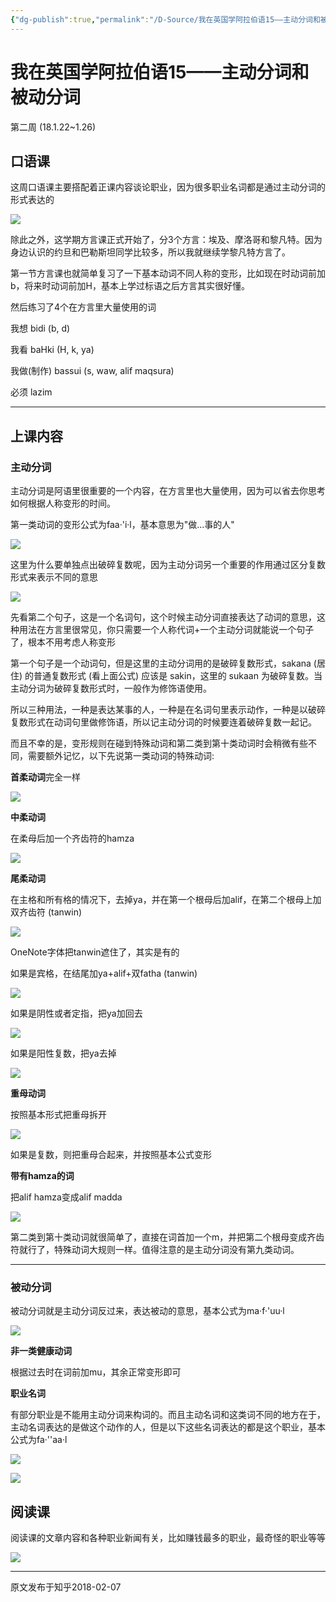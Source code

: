 ```yaml
---
{"dg-publish":true,"permalink":"/D-Source/我在英国学阿拉伯语15——主动分词和被动分词/","created":"2024-01-28T22:51:10.016+08:00","updated":"2024-01-28T22:52:45.376+08:00"}
---
```


# 我在英国学阿拉伯语15——主动分词和被动分词

第二周 (18.1.22~1.26)

## 口语课

这周口语课主要搭配着正课内容谈论职业，因为很多职业名词都是通过主动分词的形式表达的

![](https://pic2.zhimg.com/80/v2-d30d12309233142e3a5cc8f20995035d_720w.webp)

除此之外，这学期方言课正式开始了，分3个方言：埃及、摩洛哥和黎凡特。因为身边认识的约旦和巴勒斯坦同学比较多，所以我就继续学黎凡特方言了。

  

第一节方言课也就简单复习了一下基本动词不同人称的变形，比如现在时动词前加b，将来时动词前加H，基本上学过标语之后方言其实很好懂。

  

然后练习了4个在方言里大量使用的词

我想 bidi (b, d)

我看 baHki (H, k, ya)

我做(制作) bassui (s, waw, alif maqsura)

必须 lazim

---

## 上课内容

### 主动分词

主动分词是阿语里很重要的一个内容，在方言里也大量使用，因为可以省去你思考如何根据人称变形的时间。

  

第一类动词的变形公式为faa·'i·l，基本意思为"做...事的人"

![](https://pic1.zhimg.com/80/v2-ca89996229afdb1a09e1662857c65820_720w.webp)

这里为什么要单独点出破碎复数呢，因为主动分词另一个重要的作用通过区分复数形式来表示不同的意思

![](https://pic4.zhimg.com/80/v2-5b1c4824c4a000fb4c698c9876a8f7ef_720w.webp)

先看第二个句子，这是一个名词句，这个时候主动分词直接表达了动词的意思，这种用法在方言里很常见，你只需要一个人称代词+一个主动分词就能说一个句子了，根本不用考虑人称变形

  

第一个句子是一个动词句，但是这里的主动分词用的是破碎复数形式，sakana (居住) 的普通复数形式 (看上面公式) 应该是 sakin，这里的 sukaan 为破碎复数。当主动分词为破碎复数形式时，一般作为修饰语使用。

  

所以三种用法，一种是表达某事的人，一种是在名词句里表示动作，一种是以破碎复数形式在动词句里做修饰语，所以记主动分词的时候要连着破碎复数一起记。

  

而且不幸的是，变形规则在碰到特殊动词和第二类到第十类动词时会稍微有些不同，需要额外记忆，以下先说第一类动词的特殊动词:

**首柔动词**完全一样

![](https://pic3.zhimg.com/80/v2-c8baf4b4cb15d5bce19436a1bc398812_720w.webp)

**中柔动词**

在柔母后加一个齐齿符的hamza

![](https://pic3.zhimg.com/80/v2-749e764793f2fcb27de29f83d5a71b3a_720w.webp)

**尾柔动词**

在主格和所有格的情况下，去掉ya，并在第一个根母后加alif，在第二个根母上加双齐齿符 (tanwin)

![](https://pic3.zhimg.com/80/v2-1a33442b696ac6378f0097199f92a80e_720w.webp)

OneNote字体把tanwin遮住了，其实是有的

如果是宾格，在结尾加ya+alif+双fatha (tanwin)

![](https://pic4.zhimg.com/80/v2-65fd8bce95d0c531efc52a895e7e7a13_720w.webp)

如果是阴性或者定指，把ya加回去

![](https://pic1.zhimg.com/80/v2-41f79ca9ccc200e42048493d25c31e30_720w.webp)

如果是阳性复数，把ya去掉

![](https://pic1.zhimg.com/80/v2-fca8b45882cb259778c5300e9fa6f754_720w.webp)

**重母动词**

按照基本形式把重母拆开

![](https://pic2.zhimg.com/80/v2-24b00a93cc63ba4cbf1745c75720ba91_720w.webp)

如果是复数，则把重母合起来，并按照基本公式变形

  

**带有hamza的词**

把alif hamza变成alif madda

![](https://pic3.zhimg.com/80/v2-7c5d341f5e1623d4f39e8979d6d1c2d6_720w.webp)

第二类到第十类动词就很简单了，直接在词首加一个m，并把第二个根母变成齐齿符就行了，特殊动词大规则一样。值得注意的是主动分词没有第九类动词。

---

  

### 被动分词

被动分词就是主动分词反过来，表达被动的意思，基本公式为ma·f·'uu·l

![](https://pic4.zhimg.com/80/v2-5589287b89f0b5f88eed60cfa83b7313_720w.webp)

**非一类健康动词**

根据过去时在词前加mu，其余正常变形即可
  

**职业名词**

有部分职业是不能用主动分词来构词的。而且主动名词和这类词不同的地方在于，主动名词表达的是做这个动作的人，但是以下这些名词表达的都是这个职业，基本公式为fa·''aa·l

![](https://pic1.zhimg.com/80/v2-6f30a777d924a27c765a2ea06f9fe684_720w.webp)

![](https://pic1.zhimg.com/80/v2-8d3c97d3d0cd6421090b3c3f1e45e504_720w.webp)


## 阅读课

阅读课的文章内容和各种职业新闻有关，比如赚钱最多的职业，最奇怪的职业等等

![](https://pic1.zhimg.com/80/v2-c8ead929a30b8e8f243ad936971c4580_720w.webp)

---
原文发布于知乎2018-02-07